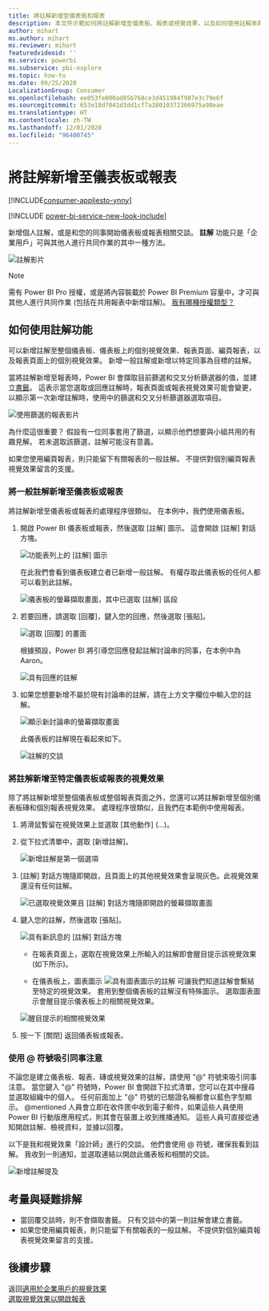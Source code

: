 ```yaml
---
title: 將註解新增至儀表板和報表
description: 本文件示範如何將註解新增至儀表板、報表或視覺效果，以及如何使用註解來與共同作業者交談。
author: mihart
ms.author: mihart
ms.reviewer: mihart
featuredvideoid: ''
ms.service: powerbi
ms.subservice: pbi-explore
ms.topic: how-to
ms.date: 09/25/2020
LocalizationGroup: Consumer
ms.openlocfilehash: ee053fe000ad85b768ce3d451984f987e3c79e6f
ms.sourcegitcommit: 653e18d7041d3dd1cf7a38010372366975a98eae
ms.translationtype: HT
ms.contentlocale: zh-TW
ms.lasthandoff: 12/01/2020
ms.locfileid: "96400745"
---
```

# <a name="add-comments-to-a-dashboard-or-report"></a>將註解新增至儀表板或報表

[!INCLUDE[consumer-appliesto-ynny](../includes/consumer-appliesto-ynny.md)]

[!INCLUDE [power-bi-service-new-look-include](../includes/power-bi-service-new-look-include.md)]

新增個人註解，或是和您的同事開始儀表板或報表相關交談。 **註解** 功能只是「企業用戶」可與其他人進行共同作業的其中一種方法。 

![註解影片](media/end-user-comment/comment.gif)

> [!NOTE]
> 需有 Power BI Pro 授權，或是將內容裝載於 Power BI Premium 容量中，才可與其他人進行共同作業 (包括在共用報表中新增註解)。 [我有哪種授權類型？](end-user-license.md)

## <a name="how-to-use-the-comments-feature"></a>如何使用註解功能
可以新增註解至整個儀表板、儀表板上的個別視覺效果、報表頁面、編頁報表，以及報表頁面上的個別視覺效果。 新增一般註解或新增以特定同事為目標的註解。  

當將註解新增至報表時，Power BI 會擷取目前篩選和交叉分析篩選器的值，並建立[書籤](end-user-bookmarks.md)。 這表示當您選取或回應註解時，報表頁面或報表視覺效果可能會變更，以顯示第一次新增註解時，使用中的篩選和交叉分析篩選器選取項目。  

![使用篩選的報表影片](media/end-user-comment/power-bi-comment.gif)

為什麼這很重要？ 假設有一位同事套用了篩選，以顯示他們想要與小組共用的有趣見解。 若未選取該篩選，註解可能沒有意義。

如果您使用編頁報表，則只能留下有關報表的一般註解。  不提供對個別編頁報表視覺效果留言的支援。

### <a name="add-a-general-comment-to-a-dashboard-or-report"></a>將一般註解新增至儀表板或報表
將註解新增至儀表板或報表的處理程序很類似。  在本例中，我們使用儀表板。 

1. 開啟 Power BI 儀表板或報表，然後選取 [註解] 圖示。 這會開啟 [註解] 對話方塊。

    ![功能表列上的 [註解] 圖示](media/end-user-comment/power-bi-comment-icon.png)

    在此我們會看到儀表板建立者已新增一般註解。  有權存取此儀表板的任何人都可以看到此註解。

    ![儀表板的螢幕擷取畫面，其中已選取 [註解] 區段](media/end-user-comment/power-bi-first-comments.png)

2. 若要回應，請選取 [回覆]，鍵入您的回應，然後選取 [張貼]。  

    ![選取 [回覆] 的畫面](media/end-user-comment/power-bi-comments-reply.png)

    根據預設，Power BI 將引導您回應發起註解討論串的同事，在本例中為 Aaron。 

    ![具有回應的註解](media/end-user-comment/power-bi-respond.png)

 3. 如果您想要新增不屬於現有討論串的註解，請在上方文字欄位中輸入您的註解。

    ![顯示新討論串的螢幕擷取畫面](media/end-user-comment/power-bi-new-commenting.png)

    此儀表板的註解現在看起來如下。

    ![註解的交談](media/end-user-comment/power-bi-conversation.png)

### <a name="add-a-comment-to-a-specific-dashboard-or-report-visual"></a>將註解新增至特定儀表板或報表的視覺效果
除了將註解新增至整個儀表板或整個報表頁面之外，您還可以將註解新增至個別儀表板磚和個別報表視覺效果。 處理程序很類似，且我們在本範例中使用報表。

1. 將滑鼠暫留在視覺效果上並選取 [其他動作] \(...\)。    
2. 從下拉式清單中，選取 [新增註解]。

    ![新增註解是第一個選項](media/end-user-comment/power-bi-comment-reports.png)  

3.  [註解] 對話方塊隨即開啟，且頁面上的其他視覺效果會呈現灰色。此視覺效果還沒有任何註解。 

    ![已選取視覺效果且 [註解] 對話方塊隨即開啟的螢幕擷取畫面](media/end-user-comment/power-bi-comments-column.png)  

4. 鍵入您的註解，然後選取 [張貼]。

    ![具有新訊息的 [註解] 對話方塊](media/end-user-comment/power-bi-comment-spikes.png)  

    - 在報表頁面上，選取在視覺效果上所輸入的註解即會醒目提示該視覺效果 (如下所示)。

    - 在儀表板上，圖表圖示 ![具有圖表圖示的註解](media/end-user-comment/power-bi-comment-chart-icon.png) 可讓我們知道註解會繫結至特定的視覺效果。 套用到整個儀表板的註解沒有特殊圖示。 選取圖表圖示會醒目提示儀表板上的相關視覺效果。
    

    ![醒目提示的相關視覺效果](media/end-user-comment/power-bi-highlights.png)

5. 按一下 [關閉] 返回儀表板或報表。

### <a name="get-your-colleagues-attention-by-using-the--sign"></a>使用 @ 符號吸引同事注意
不論您是建立儀表板、報表、磚或視覺效果的註解，請使用 "\@" 符號來吸引同事注意。  當您鍵入 "\@" 符號時，Power BI 會開啟下拉式清單，您可以在其中搜尋並選取組織中的個人。 任何前面加上 "\@" 符號的已驗證名稱都會以藍色字型顯示。 @mentioned 人員會立即在收件匣中收到電子郵件，如果這些人員使用 Power BI 行動版應用程式，則其會在裝置上收到推播通知。 這些人員可直接從通知開啟註解、檢視資料，並據以回覆。

以下是我和視覺效果「設計師」進行的交談。 他們會使用 @ 符號，確保我看到註解。 我收到一則通知，並選取連結以開啟此儀表板和相關的交談。  

![新增註解提及](media/end-user-comment/power-bi-comment-conversation.png)  

## <a name="considerations-and-troubleshooting"></a>考量與疑難排解

- 當回覆交談時，則不會擷取書籤。 只有交談中的第一則註解會建立書籤。
- 如果您使用編頁報表，則只能留下有關報表的一般註解。  不提供對個別編頁報表視覺效果留言的支援。

## <a name="next-steps"></a>後續步驟
返回[適用於企業用戶的視覺效果](end-user-visualizations.md)    
[選取視覺效果以開啟報表](end-user-report-open.md)

